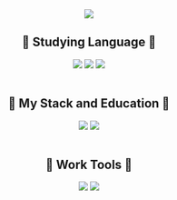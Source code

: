 <div align="center">
  <img src="https://capsule-render.vercel.app/api?type=venom&color=gradient&height=200&section=header&text=개발자를%20희망하는,%20작별입니다!&fontSize=50"/>
  <br>
  <h2>🍑 Studying Language 🍑</h2>
  <img src=https://img.shields.io/badge/C++-00599C?style=for-the-badge&logo=c%2B%2B&logoColor=white> <img src=https://img.shields.io/badge/C%23-239120?style=for-the-badge&logo=c-sharp&logoColor=white> <img src=https://img.shields.io/badge/Python-3776AB?style=for-the-badge&logo=python&logoColor=white>
  <br> 
  <br>
  <h2>🥨 My Stack and Education 🥨</h2>
  <img src=https://img.shields.io/badge/Pohang_High-87CEEB?style=for-the-badge&logo=academia&logoColor=white>
  <img src=https://img.shields.io/badge/Yeungnam_Uni-003399?style=for-the-badge&logo=academia&logoColor=white>
  <br>
  <br>
  <h2>🍒 Work Tools 🍒</h2>
  <img src=https://img.shields.io/badge/Unreal_Engine-313131?style=for-the-badge&logo=unreal-engine&logoColor=white>
  <img src=https://img.shields.io/badge/Unity-100000?style=for-the-badge&logo=unity&logoColor=white>
  <br>
</div>
